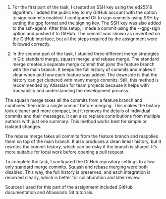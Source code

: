 1) For the first part of the task, I created an SSH key using the ed25519 algorithm. I added the public key to my GitHub account with the option to sign commits enabled. I configured Git to sign commits using SSH by setting the gpg format and the signing key. The SSH key was also added to the ssh-agent. After this setup, I made a commit using the --gpg-sign option and pushed it to GitHub. The commit was shown as unverified on the GitHub interface, but all the steps required by the assignment were followed correctly.

2) In the second part of the task, I studied three different merge strategies in Git: standard merge, squash merge, and rebase merge. The standard merge creates a separate merge commit that joins the feature branch with the main branch. It keeps the full history of commits and makes it clear when and how each feature was added. The downside is that the history can get cluttered with many merge commits. Still, this method is recommended by Atlassian for team projects because it helps with traceability and understanding the development process.

The squash merge takes all the commits from a feature branch and combines them into a single commit before merging. This makes the history look cleaner and more compact, but it removes the details of individual commits and their messages. It can also replace contributions from multiple authors with just one summary. This method works best for simple or isolated changes.

The rebase merge takes all commits from the feature branch and reapplies them on top of the main branch. It also produces a clean linear history, but it rewrites the commit history, which can be risky if the branch is shared. It’s more suitable for local work before opening a pull request.

To complete the task, I configured the GitHub repository settings to allow only standard merge commits. Squash and rebase merging were both disabled. This way, the full history is preserved, and each integration is recorded clearly, which is better for collaboration and later review.

Sources I used for this part of the assignment included GitHub documentation and Atlassian’s Git tutorials.
